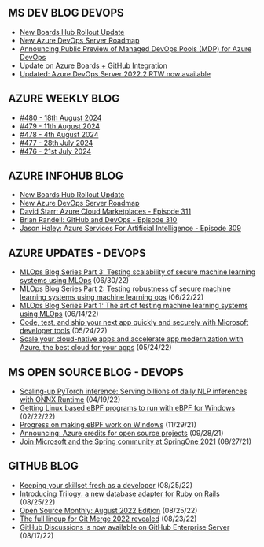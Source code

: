 ## MS DEV BLOG DEVOPS 

<!-- DEVBLOGDEVOPS:START -->
- [New Boards Hub Rollout Update](https://devblogs.microsoft.com/devops/new-boards-hub-rollout-update-2/)
- [New Azure DevOps Server Roadmap](https://devblogs.microsoft.com/devops/new-azure-devops-server-roadmap/)
- [Announcing Public Preview of Managed DevOps Pools (MDP) for Azure DevOps](https://devblogs.microsoft.com/devops/managed-devops-pools/)
- [Update on Azure Boards + GitHub Integration](https://devblogs.microsoft.com/devops/update-on-azure-boards-github-integration/)
- [Updated: Azure DevOps Server 2022.2 RTW now available](https://devblogs.microsoft.com/devops/azure-devops-server-2022-2-rtw-now-available/)
<!-- DEVBLOGDEVOPS:END -->


## AZURE WEEKLY BLOG

<!-- AZUREWEEKLY:START -->
- [#480 - 18th August 2024](https://azureweekly.info/issue-480.html)
- [#479 - 11th August 2024](https://azureweekly.info/issue-479.html)
- [#478 - 4th August 2024](https://azureweekly.info/issue-478.html)
- [#477 - 28th July 2024](https://azureweekly.info/issue-477.html)
- [#476 - 21st July 2024](https://azureweekly.info/issue-476.html)
<!-- AZUREWEEKLY:END -->

## AZURE INFOHUB BLOG 

<!-- AZUREINFOHUB:START -->
- [New Boards Hub Rollout Update](https://devblogs.microsoft.com/devops/new-boards-hub-rollout-update-2/)
- [New Azure DevOps Server Roadmap](https://devblogs.microsoft.com/devops/new-azure-devops-server-roadmap/)
- [David Starr: Azure Cloud Marketplaces - Episode 311](http://feed.azuredevops.show/david-starr-azure-cloud-marketplaces-episode-311)
- [Brian Randell: GitHub and DevOps - Episode 310](http://feed.azuredevops.show/brian-randell-github-and-devops-episode-310)
- [Jason Haley: Azure Services For Artificial Intelligence - Episode 309](http://feed.azuredevops.show/jason-haley-azure-services-for-artificial-intelligence-episode-309)
<!-- AZUREINFOHUB:END -->


## AZURE UPDATES - DEVOPS 

<!-- AZUREUPDATES:START -->

 - [MLOps Blog Series Part 3: Testing scalability of secure machine learning systems using MLOps](https://azure.microsoft.com/blog/mlops-blog-series-part-3-testing-scalability-of-secure-machine-learning-systems-using-mlops/) (06/30/22)
 - [MLOps Blog Series Part 2: Testing robustness of secure machine learning systems using machine learning ops](https://azure.microsoft.com/blog/mlops-blog-series-part-2-testing-robustness-of-secure-machine-learning-systems-using-machine-learning-ops/) (06/22/22)
 - [MLOps Blog Series Part 1: The art of testing machine learning systems using MLOps](https://azure.microsoft.com/blog/mlops-blog-series-part-1-the-art-of-testing-machine-learning-systems-using-mlops/) (06/14/22)
 - [Code, test, and ship your next app quickly and securely with Microsoft developer tools](https://azure.microsoft.com/blog/code-test-and-ship-your-next-app-quickly-and-securely-with-microsoft-developer-tools/) (05/24/22)
 - [Scale your cloud-native apps and accelerate app modernization with Azure, the best cloud for your apps](https://azure.microsoft.com/blog/scale-your-cloudnative-apps-and-accelerate-app-modernization-with-azure-the-best-cloud-for-your-apps/) (05/24/22)
<!-- AZUREUPDATES:END -->


## MS OPEN SOURCE BLOG - DEVOPS 

<!-- MSOPENSOURCEBLOG:START -->

 - [Scaling-up PyTorch inference: Serving billions of daily NLP inferences with ONNX Runtime](https://cloudblogs.microsoft.com/opensource/2022/04/19/scaling-up-pytorch-inference-serving-billions-of-daily-nlp-inferences-with-onnx-runtime/) (04/19/22)
 - [Getting Linux based eBPF programs to run with eBPF for Windows](https://cloudblogs.microsoft.com/opensource/2022/02/22/getting-linux-based-ebpf-programs-to-run-with-ebpf-for-windows/) (02/22/22)
 - [Progress on making eBPF work on Windows](https://cloudblogs.microsoft.com/opensource/2021/11/29/progress-on-making-ebpf-work-on-windows/) (11/29/21)
 - [Announcing: Azure credits for open source projects](https://cloudblogs.microsoft.com/opensource/2021/09/28/announcing-azure-credits-for-open-source-projects/) (09/28/21)
 - [Join Microsoft and the Spring community at SpringOne 2021](https://cloudblogs.microsoft.com/opensource/2021/08/27/join-microsoft-and-the-spring-community-at-springone-2021/) (08/27/21)
<!-- MSOPENSOURCEBLOG:END -->


## GITHUB BLOG


<!-- GITHUB:START -->

 - [Keeping your skillset fresh as a developer](https://github.blog/2022-08-25-keeping-your-skillset-fresh-as-a-developer/) (08/25/22)
 - [Introducing Trilogy: a new database adapter for Ruby on Rails](https://github.blog/2022-08-25-introducing-trilogy-a-new-database-adapter-for-ruby-on-rails/) (08/25/22)
 - [Open Source Monthly: August 2022 Edition](https://github.blog/2022-08-25-open-source-monthly-august-2022-edition/) (08/25/22)
 - [The full lineup for Git Merge 2022 revealed](https://github.blog/2022-08-23-the-full-lineup-for-git-merge-2022-revealed/) (08/23/22)
 - [GitHub Discussions is now available on GitHub Enterprise Server](https://github.blog/2022-08-17-github-discussions-is-now-available-on-github-enterprise-server/) (08/17/22)
<!-- GITHUB:END -->
